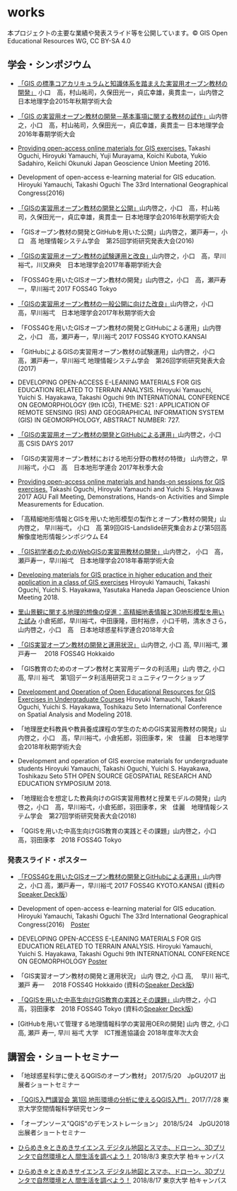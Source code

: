 # works
本プロジェクトの主要な業績や発表スライド等を公開しています。© GIS Open Educational Resources WG, CC BY-SA 4.0

## 学会・シンポジウム
- [「GIS の標準コアカリキュラムと知識体系を踏まえた実習用オープン教材の開発」](https://www.jstage.jst.go.jp/article/ajg/2015a/0/2015a_100168/_article/-char/ja/) 小口　高，村山祐司，久保田光一，貞広幸雄，奥貫圭一，山内啓之  日本地理学会2015年秋期学術大会

- [「GIS の実習用オープン教材の開発－基本事項に関する教材の試作」](https://www.jstage.jst.go.jp/article/ajg/2016s/0/2016s_100299/_article/-char/ja/)山内啓之，小口　高，村山祐司，久保田光一，貞広幸雄，奥貫圭一 日本地理学会2016年春期学術大会

- [Providing open-access online materials for GIS exercises.](https://confit.atlas.jp/guide/event/jpgu2016/subject/HTT09-P12/advanced) Takashi Oguchi, Hiroyuki Yamauchi, Yuji Murayama, Koichi Kubota, Yukio Sadahiro, Keiichi Okunuki Japan Geoscience Union Meeting 2016.

- Development of open-access e-learning material for GIS education. Hiroyuki Yamauchi, Takashi Oguchi The 33rd International Geographical Congress(2016)　

- [「GISの実習用オープン教材の開発と公開」](https://www.jstage.jst.go.jp/article/ajg/2016a/0/2016a_100108/_article/-char/ja/)山内啓之，小口　高，村山祐司，久保田光一，貞広幸雄，奥貫圭一 日本地理学会2016年秋期学術大会

- 「GISオープン教材の開発とGitHubを用いた公開」山内啓之，瀬戸寿一，小口　高 地理情報システム学会　第25回学術研究発表大会(2016)

- [「GISの実習用オープン教材の試験運用と改良」](https://www.jstage.jst.go.jp/article/ajg/2017s/0/2017s_100154/_article/-char/ja/)山内啓之，小口　高，早川裕弌，川又麻央　日本地理学会2017年春期学術大会

- 「FOSS4Gを用いたGISオープン教材の開発」山内啓之，小口　高，瀬戸寿一，早川裕弌 2017 FOSS4G Tokyo

- [「GISの実習用オープン教材の一般公開に向けた改良」](https://www.jstage.jst.go.jp/article/ajg/2017a/0/2017a_100081/_article/-char/ja/)山内啓之，小口　高，早川裕弌　日本地理学会2017年秋期学術大会

- 「FOSS4Gを用いたGISオープン教材の開発とGitHubによる運用」山内啓之，小口　高，瀬戸寿一，早川裕弌 2017 FOSS4G KYOTO.KANSAI

- 「GitHubによるGISの実習用オープン教材の試験運用」山内啓之，小口　高，瀬戸寿一，早川裕弌 地理情報システム学会　第26回学術研究発表大会(2017)

- DEVELOPING OPEN-ACCESS E-LEANING MATERIALS FOR GIS EDUCATION RELATED TO TERRAIN ANALYSIS. Hiroyuki Yamauchi, Yuichi S. Hayakawa, Takashi Oguchi 9th INTERNATIONAL CONFERENCE ON GEOMORPHOLOGY (9th ICG), THEME: S21 : APPLICATION OF REMOTE SENSING (RS) AND GEOGRAPHICAL INFORMATION SYSTEM (GIS) IN GEOMORPHOLOGY, ABSTRACT NUMBER: 727.

- [「GISの実習用オープン教材の開発とGitHubによる運用」](http://www.csis.u-tokyo.ac.jp/csisdays2017/program.html)山内啓之，小口　高 CSIS DAYS 2017

- 「GISの実習用オープン教材における地形分野の教材の特徴」 山内啓之，早川裕弌，小口　高　日本地形学連合 2017年秋季大会

- [Providing open-access online materials and hands-on sessions for GIS exercises.](https://agu.confex.com/agu/fm17/preliminaryview.cgi/Paper234373.html) Takashi Oguchi, Hiroyuki Yamauchi and Yuichi S. Hayakawa 2017 AGU Fall Meeting, Demonstrations, Hands-on Activities and Simple Measurements for Education.

- 「高精細地形情報とGISを用いた地形模型の製作とオープン教材の開発」山内啓之， 早川裕弌， 小口　高 第9回GIS-Landslide研究集会および第5回高解像度地形情報シンポジウム E4

- [「GIS初学者のためのWebGISの実習用教材の開発」](https://www.jstage.jst.go.jp/article/ajg/2018s/0/2018s_000197/_pdf/-char/ja)山内啓之， 小口　高，瀬戸寿一，早川裕弌　日本地理学会2018年春期学術大会

- [Developing materials for GIS practice in higher education and their application in a class of GIS exercises](https://confit.atlas.jp/guide/event/jpgu2018/subject/HTT15-06/advanced) Hiroyuki Yamauchi, Takashi Oguchi, Yuichi S. Hayakawa, Yasutaka Haneda Japan Geoscience Union Meeting 2018.

- [里山景観に関する地理的想像の促進：高精細地表情報と3D地形模型を用いた試み](https://confit.atlas.jp/guide/event/jpgu2018/subject/G04-P02/advanced) 小倉拓郎，早川裕弌，中田康隆，田村裕彦，小口千明，清水きさら，山内啓之，小口　高　日本地球惑星科学連合2018年大会

- [「GIS実習オープン教材の開発と運用状況」](https://foss4g.hokkaido.jp/) 山内啓之, 小口 高, 早川裕弌, 瀬戸寿一　 2018 FOSS4G Hokkaido

- 「GIS教育のためのオープン教材と実習用データの利活用」山内 啓之, 小口 高, 早川 裕弌　第1回データ利活用研究コミュニティワークショップ

- [Development and Operation of Open Educational Resources for GIS Exercises in Undergraduate Courses](http://sam2018.wixsite.com/home) Hiroyuki Yamauchi, Takashi Oguchi, Yuichi S. Hayakawa, Toshikazu Seto International Conference on Spatial Analysis and Modeling 2018.

- 「地理歴史科教員や教員養成課程の学生のためのGIS実習用教材の開発」山内啓之，小口　高，早川裕弌，小倉拓郎，羽田康孝，宋　佳麗　日本地理学会2018年秋期学術大会

- Development and operation of GIS exercise materials for undergraduate students Hiroyuki Yamauchi, Takashi Oguchi, Yuichi S. Hayakawa, Toshikazu Seto 5TH OPEN SOURCE GEOSPATIAL RESEARCH AND EDUCATION SYMPOSIUM 2018.

- 「地理総合を想定した教員向けのGIS実習用教材と授業モデルの開発」山内啓之，小口　高，早川裕弌，小倉拓郎，羽田康孝，宋　佳麗　地理情報システム学会　第27回学術研究発表大会(2018)

- 「QGISを用いた中高生向けGIS教育の実践とその課題」山内啓之，小口　高，羽田康孝　2018 FOSS4G Tokyo 

### 発表スライド・ポスター

- [「FOSS4Gを用いたGISオープン教材の開発とGitHubによる運用」](./slides/2017_foss4g_kansai_gis-oer.pdf)山内啓之，小口 高，瀬戸寿一，早川裕弌 2017 FOSS4G KYOTO.KANSAI (資料の[Speaker Deck版](https://speakerdeck.com/yamauchi/foss4gwoyong-itagisopunjiao-cai-falsekai-fa-togithubniyoruyun-yong-2017-foss4g-kyoto-dot-kansai)）

- Development of open-access e-learning material for GIS education. Hiroyuki Yamauchi, Takashi Oguchi The 33rd International Geographical Congress(2016)　[Poster](https://github.com/gis-oer/works/blob/master/poster_en/Development%20of%20open-access%20e-learning%20material%20for%20GIS%20education.pdf)

- DEVELOPING OPEN-ACCESS E-LEANING MATERIALS FOR GIS EDUCATION RELATED TO TERRAIN ANALYSIS. Hiroyuki Yamauchi, Yuichi S. Hayakawa, Takashi Oguchi 9th INTERNATIONAL CONFERENCE ON GEOMORPHOLOGY [Poster](https://github.com/gis-oer/works/blob/master/poster_en/Developing%20Open-access%20E-learning%20Materials%20for%20GIS%20Education%20Related%20to%20Terrain%20Analysis.pdf)

- 「GIS実習オープン教材の開発と運用状況」  山内 啓之, 小口 高, 　早川 裕弌, 瀬戸 寿一　 2018 FOSS4G Hokkaido (資料の[Speaker Deck版](https://speakerdeck.com/yamauchi/20180623-gisshi-xi-opunjiao-cai-falsekai-fa-toyun-yong-zhuang-kuang))

- [「QGISを用いた中高生向けGIS教育の実践とその課題」](https://www.osgeo.jp/events/foss4g-2018/foss4g-2018-tokyo/foss4g-2018-tokyo-coreday#jirei1-2)山内啓之，小口　高，羽田康孝　2018 FOSS4G Tokyo (資料の[Speaker Deck版](https://speakerdeck.com/yamauchi/20181110-qgiswoyong-itazhong-gao-sheng-xiang-kegisjiao-yu-falseshi-jian-tosofalseke-ti))

- [GitHubを用いて管理する地理情報科学の実習用OERの開発] 山内 啓之, 小口 高, 瀬戸 寿一, 早川 裕弌 大学　ICT推進協議会 2018年度年次大会

## 講習会・ショートセミナー

- 「地球惑星科学に使えるQGISのオープン教材」 2017/5/20　JpGU2017 出展者ショートセミナー

- [「QGIS入門講習会 第1回 地形環境の分析に使えるQGIS入門」](https://github.com/gis-oer/seminar/tree/master/2017_07_csis) 2017/7/28 東京大学空間情報科学研究センター

- 「オープンソース”QGIS”のデモンストレーション」 2018/5/24　JpGU2018 出展者ショートセミナー

- [ひらめき☆ときめきサイエンス デジタル地図とスマホ、ドローン、3Dプリンタで自然環境と人
間生活を調べよう！](https://www.jsps.go.jp/hirameki/ht30000/ht30062.pdf) 2018/8/3 東京大学 柏キャンパス

- [ひらめき☆ときめきサイエンス デジタル地図とスマホ、ドローン、3Dプリンタで自然環境と人
間生活を調べよう！](https://www.jsps.go.jp/hirameki/ht30000/ht30062.pdf) 2018/8/17 東京大学 柏キャンパス
